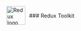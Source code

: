 <span style="display: inline-flex; align-items: center;">
  
  <img src="https://redux-toolkit.js.org/img/redux.svg" alt="Redux logo" width="50" style="margin: 0 10px;">
  
</span> ### Redux Toolkit
